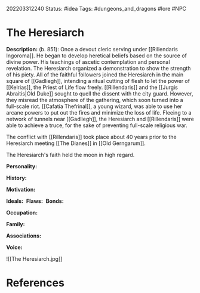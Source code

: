 202203312240
Status: #idea
Tags: #dungeons_and_dragons #lore #NPC 

# The Heresiarch
**Description:** (b. 851): Once a devout cleric serving under [[Rillendaris Ingoroma]]. He began to develop heretical beliefs based on the source of divine power. His teachings of ascetic contemplation and personal revelation. The Heresiarch organized a demonstration to show the strength of his piety. All of the faithful followers joined the Heresiarch in the main square of [[Gadliegh]], intending a ritual cutting of flesh to let the power of [[Kelrias]], the Priest of Life flow freely. [[Rillendaris]] and the [[Jurgis Abraitis|Old Duke]] sought to quell the dissent with the city guard. However, they misread the atmosphere of the gathering, which soon turned into a full-scale riot. [[Cafatia Thefrinal]], a young wizard, was able to use her arcane powers to put out the fires and minimize the loss of life. Fleeing to a network of tunnels near [[Gadliegh]], the Heresiarch and [[Rillendaris]] were able to achieve a truce, for the sake of preventing full-scale religious war.

The conflict with [[Rillendaris]] took place about 40 years prior to the Heresiarch meeting [[The Dianes]] in [[Old Gerngarum]].

The Heresiarch's faith held the moon in high regard.                  


**Personality:** 

**History:** 

**Motivation:** 

**Ideals:** 
**Flaws:** 
**Bonds:** 

**Occupation:** 

**Family:** 

**Associations:** 

**Voice:** 

![[The Heresiarch.jpg]]

# References